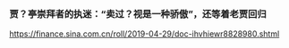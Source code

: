 ### 贾？亭崇拜者的执迷：“卖过？视是一种骄傲”，还等着老贾回归
https://finance.sina.com.cn/roll/2019-04-29/doc-ihvhiewr8828980.shtml